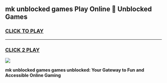 
## mk unblocked games Play Online 👋 Unblocked Games
<h3>
<a href="https://premium.freeplayer.one?title=mk_unblocked_games&ref=19F">CLICK TO PLAY</a></h3>
<hr>

<h3>
<a href="https://premium.freeplayer.one?title=mk_unblocked_games&ref=19F">CLICK 2 PLAY</a>
  
</h3>

<a href="https://premium.freeplayer.one?title=mk_unblocked_games&ref=19F"><img src="https://clearcache.store/games.png"></a>


**mk unblocked games games unblocked: Your Gateway to Fun and Accessible Online Gaming**
